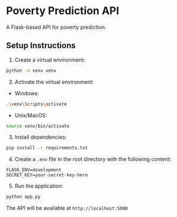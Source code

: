 # Poverty Prediction API

A Flask-based API for poverty prediction.

## Setup Instructions

1. Create a virtual environment:

```bash
python -m venv venv
```

2. Activate the virtual environment:

- Windows:

```bash
.\venv\Scripts\activate
```

- Unix/MacOS:

```bash
source venv/bin/activate
```

3. Install dependencies:

```bash
pip install -r requirements.txt
```

4. Create a `.env` file in the root directory with the following content:

```
FLASK_ENV=development
SECRET_KEY=your-secret-key-here
```

5. Run the application:

```bash
python app.py
```

The API will be available at `http://localhost:5000`
